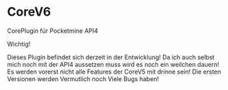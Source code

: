 # CoreV6
CorePlugin für Pocketmine API4

Wichtig!

Dieses Plugin befindet sich derzeit in der Entwicklung! Da ich auch selbst mich noch mit der API4 aussetzen muss wird es noch ein weilchen dauern! Es werden vorerst nicht alle Features der CoreV5 mit drinne sein! Die ersten Versionen werden Vermutlich noch Viele Bugs haben!
